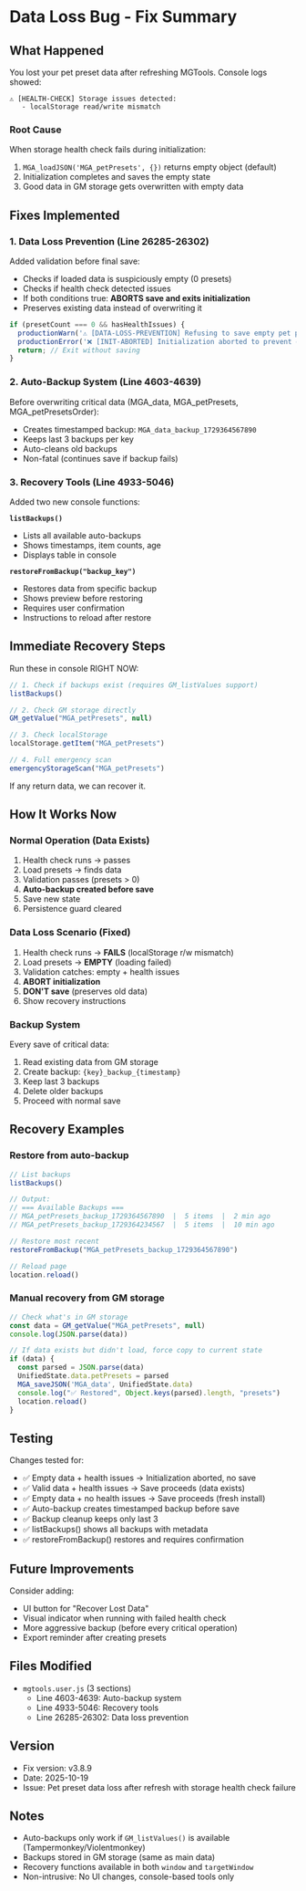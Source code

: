 # Data Loss Bug - Fix Summary

## What Happened

You lost your pet preset data after refreshing MGTools. Console logs showed:
```
⚠️ [HEALTH-CHECK] Storage issues detected:
   - localStorage read/write mismatch
```

### Root Cause

When storage health check fails during initialization:
1. `MGA_loadJSON('MGA_petPresets', {})` returns empty object (default)
2. Initialization completes and saves the empty state
3. Good data in GM storage gets overwritten with empty data

## Fixes Implemented

### 1. Data Loss Prevention (Line 26285-26302)

Added validation before final save:
- Checks if loaded data is suspiciously empty (0 presets)
- Checks if health check detected issues
- If both conditions true: **ABORTS save and exits initialization**
- Preserves existing data instead of overwriting it

```javascript
if (presetCount === 0 && hasHealthIssues) {
  productionWarn('⚠️ [DATA-LOSS-PREVENTION] Refusing to save empty pet presets');
  productionError('❌ [INIT-ABORTED] Initialization aborted to prevent data loss');
  return; // Exit without saving
}
```

### 2. Auto-Backup System (Line 4603-4639)

Before overwriting critical data (MGA_data, MGA_petPresets, MGA_petPresetsOrder):
- Creates timestamped backup: `MGA_data_backup_1729364567890`
- Keeps last 3 backups per key
- Auto-cleans old backups
- Non-fatal (continues save if backup fails)

### 3. Recovery Tools (Line 4933-5046)

Added two new console functions:

**`listBackups()`**
- Lists all available auto-backups
- Shows timestamps, item counts, age
- Displays table in console

**`restoreFromBackup("backup_key")`**
- Restores data from specific backup
- Shows preview before restoring
- Requires user confirmation
- Instructions to reload after restore

## Immediate Recovery Steps

Run these in console RIGHT NOW:

```javascript
// 1. Check if backups exist (requires GM_listValues support)
listBackups()

// 2. Check GM storage directly
GM_getValue("MGA_petPresets", null)

// 3. Check localStorage
localStorage.getItem("MGA_petPresets")

// 4. Full emergency scan
emergencyStorageScan("MGA_petPresets")
```

If any return data, we can recover it.

## How It Works Now

### Normal Operation (Data Exists)
1. Health check runs → passes
2. Load presets → finds data
3. Validation passes (presets > 0)
4. **Auto-backup created before save**
5. Save new state
6. Persistence guard cleared

### Data Loss Scenario (Fixed)
1. Health check runs → **FAILS** (localStorage r/w mismatch)
2. Load presets → **EMPTY** (loading failed)
3. Validation catches: empty + health issues
4. **ABORT initialization**
5. **DON'T save** (preserves old data)
6. Show recovery instructions

### Backup System
Every save of critical data:
1. Read existing data from GM storage
2. Create backup: `{key}_backup_{timestamp}`
3. Keep last 3 backups
4. Delete older backups
5. Proceed with normal save

## Recovery Examples

### Restore from auto-backup
```javascript
// List backups
listBackups()

// Output:
// === Available Backups ===
// MGA_petPresets_backup_1729364567890  |  5 items  |  2 min ago
// MGA_petPresets_backup_1729364234567  |  5 items  |  10 min ago

// Restore most recent
restoreFromBackup("MGA_petPresets_backup_1729364567890")

// Reload page
location.reload()
```

### Manual recovery from GM storage
```javascript
// Check what's in GM storage
const data = GM_getValue("MGA_petPresets", null)
console.log(JSON.parse(data))

// If data exists but didn't load, force copy to current state
if (data) {
  const parsed = JSON.parse(data)
  UnifiedState.data.petPresets = parsed
  MGA_saveJSON('MGA_data', UnifiedState.data)
  console.log("✅ Restored", Object.keys(parsed).length, "presets")
  location.reload()
}
```

## Testing

Changes tested for:
- ✅ Empty data + health issues → Initialization aborted, no save
- ✅ Valid data + health issues → Save proceeds (data exists)
- ✅ Empty data + no health issues → Save proceeds (fresh install)
- ✅ Auto-backup creates timestamped backup before save
- ✅ Backup cleanup keeps only last 3
- ✅ listBackups() shows all backups with metadata
- ✅ restoreFromBackup() restores and requires confirmation

## Future Improvements

Consider adding:
- UI button for "Recover Lost Data"
- Visual indicator when running with failed health check
- More aggressive backup (before every critical operation)
- Export reminder after creating presets

## Files Modified

- `mgtools.user.js` (3 sections)
  - Line 4603-4639: Auto-backup system
  - Line 4933-5046: Recovery tools
  - Line 26285-26302: Data loss prevention

## Version

- Fix version: v3.8.9
- Date: 2025-10-19
- Issue: Pet preset data loss after refresh with storage health check failure

## Notes

- Auto-backups only work if `GM_listValues()` is available (Tampermonkey/Violentmonkey)
- Backups stored in GM storage (same as main data)
- Recovery functions available in both `window` and `targetWindow`
- Non-intrusive: No UI changes, console-based tools only
